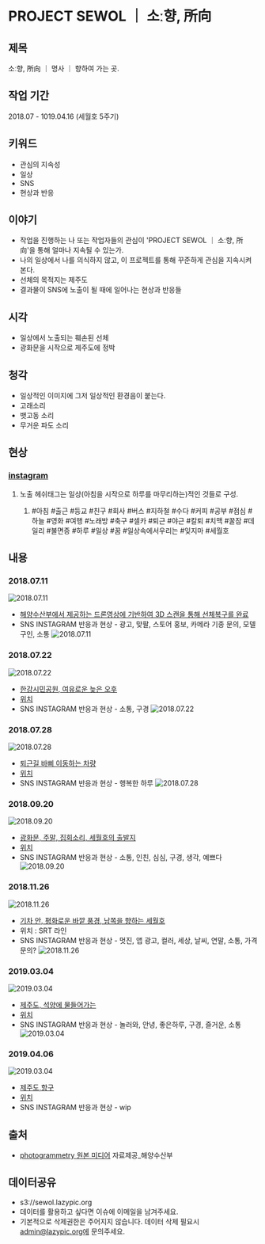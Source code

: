 # PROJECT SEWOL ｜ 소ː향, 所向

## 제목
소ː향, 所向 ｜ 명사 ｜ 향하여 가는 곳.

## 작업 기간
2018.07 - 1019.04.16 (세월호 5주기)

## 키워드
- 관심의 지속성
- 일상
- SNS
- 현상과 반응

## 이야기
- 작업을 진행하는 나 또는 작업자들의 관심이 'PROJECT SEWOL ｜ 소ː향, 所向'을 통해 얼마나 지속될 수 있는가. 
- 나의 일상에서 나를 의식하지 않고, 이 프로젝트를 통해 꾸준하게 관심을 지속시켜본다.
- 선체의 목적지는 제주도
- 결과물이 SNS에 노출이 될 때에 일어나는 현상과 반응들

## 시각
- 일상에서 노출되는 훼손된 선체
- 광화문을 시작으로 제주도에 정박

## 청각

- 일상적인 이미지에 그저 일상적인 환경음이 붙는다.
- 고래소리
- 뱃고동 소리
- 무거운 파도 소리



## 현상

### [instagram](https://www.instagram.com/mindeul2018/)
1. 노출 헤쉬태그는 일상(아침을 시작으로 하루를 마무리하는)적인 것들로 구성.
    
    1. #아침 #출근 #등교 #친구 #회사 #버스 #지하철 #수다 #커피 #공부 #점심 #하늘 #영화 #여행 #노래방 #축구 #셀카 #퇴근 #야근 #칼퇴 #치맥 #꿀잠 #데일리 #불면증 #하루 #일상 #꿈 #일상속에서우리는 #잊지마 #세월호



## 내용

### 2018.07.11
![2018.07.11](https://github.com/lazypic/Sewol/blob/master/images/2018.07.11.gif?raw=true)
- [해양수산부에서 제공하는 드론영상에 기반하여 3D 스캔을 통해 선체복구를 완료](https://www.youtube.com/watch?v=GPEKzKmHZlE)
- SNS INSTAGRAM 반응과 현상  - 광고, 맞팔, 스토어 홍보, 카메라 기종 문의, 모델구인, 소통
![2018.07.11](https://github.com/lazypic/sewol/blob/master/images/insta/2018.07.11.jpg?raw=true)

### 2018.07.22
![2018.07.22](https://github.com/lazypic/Sewol/blob/master/images/2018.07.22.png?raw=true)
- [한강시민공원, 여유로운 늦은 오후](https://youtu.be/0yoKR-SPK98)
- [위치](https://goo.gl/maps/gvFE5TFkgtM2)
- SNS INSTAGRAM 반응과 현상  - 소통, 구경
![2018.07.22](https://github.com/lazypic/sewol/blob/master/images/insta/2018.07.22.jpg?raw=true)

### 2018.07.28
![2018.07.28](https://github.com/lazypic/Sewol/blob/master/images/2018.07.28.png?raw=true)
- [퇴근길 바삐 이동하는 차량](https://youtu.be/PZBWIA0TTgo)
- [위치](https://goo.gl/maps/TANnjM2r1EC2)
- SNS INSTAGRAM 반응과 현상  - 행복한 하루
![2018.07.28](https://github.com/lazypic/sewol/blob/master/images/insta/2018.07.28.jpg?raw=true)

### 2018.09.20
![2018.09.20](https://github.com/lazypic/Sewol/blob/master/images/2018.09.20.png?raw=true)
- [광화문, 주말, 집회소리, 세월호의 출발지](https://youtu.be/usqVCyyqMEw)
- [위치](https://goo.gl/maps/8JFuUaAc4Z92)
- SNS INSTAGRAM 반응과 현상  - 소통, 인친, 심심, 구경, 생각, 예쁘다
![2018.09.20](https://github.com/lazypic/sewol/blob/master/images/insta/2018.09.20.jpg?raw=true)

### 2018.11.26
![2018.11.26](https://github.com/lazypic/Sewol/blob/master/images/2018.11.26.png?raw=true)
- [기차 안, 평화로운 바깥 풍경, 남쪽을 향하는 세월호](https://youtu.be/5ClRP7igTr4)
- 위치 : SRT 라인 
- SNS INSTAGRAM 반응과 현상  - 멋진, 앱 광고, 컬러, 세상, 날씨, 연말, 소통, 가격문의?
![2018.11.26](https://github.com/lazypic/sewol/blob/master/images/insta/2018.11.26.jpg?raw=true)


### 2019.03.04
![2019.03.04](https://github.com/lazypic/sewol/blob/master/images/2019.03.04.png?raw=true)
- [제주도, 석양에 물들어가는](https://youtu.be/9kRVxnP8QX0)
- [위치](https://goo.gl/maps/wSie2zDPq912)
- SNS INSTAGRAM 반응과 현상  - 놀러와, 안녕, 좋은하루, 구경, 즐거운, 소통
![2019.03.04](https://github.com/lazypic/sewol/blob/master/images/insta/2019.03.04.jpg?raw=true)

### 2019.04.06
![2019.03.04](https://github.com/lazypic/sewol/blob/master/images/20190406.jpg?raw=true)
- [제주도,항구](https://youtu.be/27By5tgyq6E)
- [위치](https://goo.gl/maps/ERVVGKUvgEk)
- SNS INSTAGRAM 반응과 현상  - wip


## 출처

- [photogrammetry 원본 미디어](https://www.youtube.com/watch?v=o0pCB_CBhv0) 자료제공_해양수산부

## 데이터공유
- s3://sewol.lazypic.org
- 데이터를 활용하고 싶다면 이슈에 이메일을 남겨주세요.
- 기본적으로 삭제권한은 주어지지 않습니다. 데이터 삭제 필요시 admin@lazypic.org에 문의주세요.

